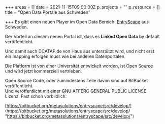 +++
areas = []
date = 2021-11-15T09:00:00Z
p_projects = ""
p_resource = []
title = "Open Data Portale aus Schweden"

+++
Es gibt einen neuen Player im Open Data Bereich: [EntryScape](https://entryscape.com/de/) aus Schweden.

Der Vorteil an diesem neuen Portal ist, dass es **Linked Open Data** by default veröffentlicht. 

Und damit auch DCATAP.de von Haus aus unterstützt wird, und nicht erst ein mapping erfolgen muss wie bei anderen Datenportalen.

Die Platform ist von einer Universität entwickelt worden, ist Open Source und wird jetzt kommerziell vertrieben.

Open Source Code, oder zumindestens Teile davon sind auf BitBucket veröffentlicht.   
Und veröffentlicht mit einer GNU AFFERO GENERAL PUBLIC LICENSE Lizenz. Fast schon vorbildlich:

[https://bitbucket.org/metasolutions/entryscape/src/develop/](https://bitbucket.org/metasolutions/entryscape/src/develop/ "https://bitbucket.org/metasolutions/entryscape/src/develop/")